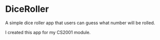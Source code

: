 # DiceRoller

A simple dice roller app that users can guess what number will be rolled.

I created this app for my CS2001 module.
